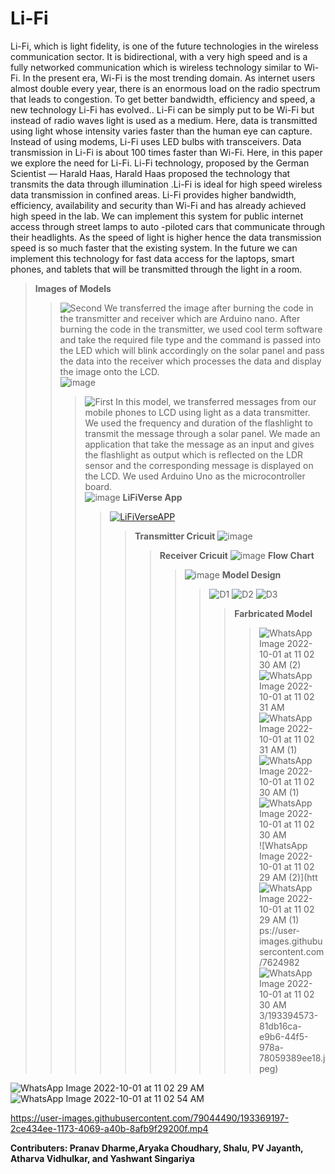 # Li-Fi
Li-Fi, which is light fidelity, is one of the future technologies in the wireless
communication sector. It is bidirectional, with a very high speed and is a
fully networked communication which is wireless technology similar to
Wi-Fi. In the present era, Wi-Fi is the most trending domain. As internet
users almost double every year, there is an enormous load on the radio
spectrum that leads to congestion. To get better bandwidth, efficiency and
speed, a new technology Li-Fi has evolved.. Li-Fi can be simply put to be
Wi-Fi but instead of radio waves light is used as a medium. Here, data is
transmitted using light whose intensity varies faster than the human eye
can capture. Instead of using modems, Li-Fi uses LED bulbs with
transceivers. Data transmission in Li-Fi is about 100 times faster than
Wi-Fi. Here, in this paper we explore the need for Li-Fi. Li-Fi technology,
proposed by the German Scientist — Harald Haas, Harald Haas proposed
the technology that transmits the data through illumination .Li-Fi is ideal for
high speed wireless data transmission in confined areas. Li-Fi provides
higher bandwidth, efficiency, availability and security than Wi-Fi and has
already achieved high speed in the lab. We can implement this system for
public internet access through street lamps to auto -piloted cars that
communicate through their headlights. As the speed of light is higher hence
the data transmission speed is so much faster that the existing system. In
the future we can implement this technology for fast data access for the
laptops, smart phones, and tablets that will be transmitted through the light
in a room.
>**Images of Models**
>>![Second](https://user-images.githubusercontent.com/79044490/193364552-f4e4cb45-57be-4db7-9c9c-cb8414c5e614.png)
>>We transferred the image after burning the code in the transmitter and receiver which are Arduino nano. After burning the code in the transmitter, we used cool term software and take the required file type and the command is passed into the LED which will blink accordingly on the solar panel and pass the data into the receiver which processes the data and display the image onto the LCD.  
![image](https://user-images.githubusercontent.com/79044490/193364725-263b25d5-e23a-430a-ba79-49e07fd7ed88.png)
>>>![First](https://user-images.githubusercontent.com/79044490/193364532-0b73167f-a09e-46f2-800d-aa34b62b5c27.png)
>>>In this model, we transferred messages from our mobile phones to LCD using light as a data transmitter. We used the frequency and duration of the flashlight to transmit the message through a solar panel. We made an application that take the message as an input and gives the flashlight as output which is reflected on the LDR sensor and the corresponding message is displayed on the LCD. We used Arduino Uno as the microcontroller board.  
![image](https://user-images.githubusercontent.com/79044490/193364708-5fadba1e-1f5c-4f81-9709-ac0b98227a06.png)
>>>**LiFiVerse App**
>>>>[![LiFiVerseAPP](https://user-images.githubusercontent.com/79044490/193363073-5270517b-30c8-429f-a5f0-ffee11825375.png)](https://github.com/Pranav-Programmer/LiFiVerse)
>>>>>**Transmitter Cricuit**
![image](https://user-images.githubusercontent.com/79044490/193365737-8e983780-4020-4c5e-9a21-3d3e49a31fa2.png)
>>>>>> **Receiver Cricuit**
![image](https://user-images.githubusercontent.com/79044490/193365834-2f856dac-74c4-4374-b82d-1e50d7c5b4c9.png)
**Flow Chart**
>>>>>>>![image](https://user-images.githubusercontent.com/79044490/193367944-00b1ce6a-43ea-49a4-88c2-2c74276aa450.png)
**Model Design**
>>>>>>>> ![D1](https://user-images.githubusercontent.com/79044490/193365401-4d28c356-742d-408f-b8c6-115e5f2f74dd.png)
![D2](https://user-images.githubusercontent.com/79044490/193365421-0c2d486b-50db-4de9-a3c8-65b15f242162.png)
![D3](https://user-images.githubusercontent.com/79044490/193365438-478a14a5-fd7c-4252-aad5-20bd48a30ac0.png)
>>>>>>>>> **Farbricated Model**
>>>>>>>>>>![WhatsApp Image 2022-10-01 at 11 02 30 AM (2)](https://user-images.githubusercontent.com/76249823/193394557-fafa0675-eecb-4c87-ae65-5439226f87d6.jpeg)
![WhatsApp Image 2022-10-01 at 11 02 31 AM](https://user-images.githubusercontent.com/76249823/193394559-63418ede-1182-4797-9dfa-794d10683dba.jpeg)
![WhatsApp Image 2022-10-01 at 11 02 31 AM (1)](https://user-images.githubusercontent.com/76249823/193394563-92d25c13-c6fd-4228-9789-1b389ee3a8a8.jpeg)
![WhatsApp Image 2022-10-01 at 11 02 30 AM (1)](https://user-images.githubusercontent.com/76249823/193394567-1278ab77-bfb4-45e2-b6a0-5bb0228eb3e1.jpeg)
![WhatsApp Image 2022-10-01 at 11 02 30 AM](https://user-images.githubusercontent.com/76249823/193394569-36dc246b-eb0d-4467-985b-354f1a7a6468.jpeg)
![WhatsApp Image 2022-10-01 at 11 02 29 AM (2)](htt![WhatsApp Image 2022-10-01 at 11 02 29 AM (1)](https://user-images.githubusercontent.com/76249823/193394574-3a192ca8-c5c9-43a2-9638-1fbc1d450a0e.jpeg)
ps://user-images.githubusercontent.com/7624982![WhatsApp Image 2022-10-01 at 11 02 30 AM](https://user-images.githubusercontent.com/76249823/193394582-2a83a6f1-65ff-41b3-be75-2641d0d77722.jpeg)
3/193394573-81db16ca-e9b6-44f5-978a-78059389ee18.jpeg)

![WhatsApp Image 2022-10-01 at 11 02 29 AM](https://user-images.githubusercontent.com/76249823/193394427-3f399be9-810c-42a3-a730-1011637923e3.jpeg)
![WhatsApp Image 2022-10-01 at 11 02 54 AM](https://user-images.githubusercontent.com/76249823/193394577-629c7308-9549-49b2-9882-534842577cce.jpeg)



https://user-images.githubusercontent.com/79044490/193369197-2ce434ee-1173-4069-a40b-8afb9f29200f.mp4






**Contributers:  Pranav Dharme,Aryaka Choudhary, Shalu, PV Jayanth, Atharva Vidhulkar, and Yashwant Singariya**




